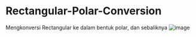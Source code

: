 # Rectangular-Polar-Conversion
Mengkonversi Rectangular ke dalam bentuk polar, dan sebaliknya
![image](https://user-images.githubusercontent.com/107126204/203467103-fd6df5ca-93a9-4034-a8df-9815f27d3ec8.png)
